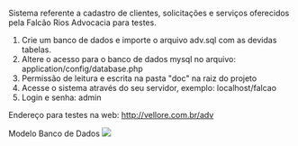Sistema referente a cadastro de clientes, solicitações e serviços oferecidos pela Falcão Rios Advocacia para testes.

1) Crie um banco de dados e importe o arquivo adv.sql com as devidas tabelas.
2) Altere o acesso para o banco de dados mysql no arquivo: application/config/database.php
3) Permissão de leitura e escrita na pasta "doc" na raiz do projeto
4) Acesse o sistema através do seu servidor, exemplo: localhost/falcao
5) Login e senha: admin

Endereço para testes na web: http://vellore.com.br/adv

Modelo Banco de Dados
<img src="http://vellore.com.br/adv/modelo.png">

